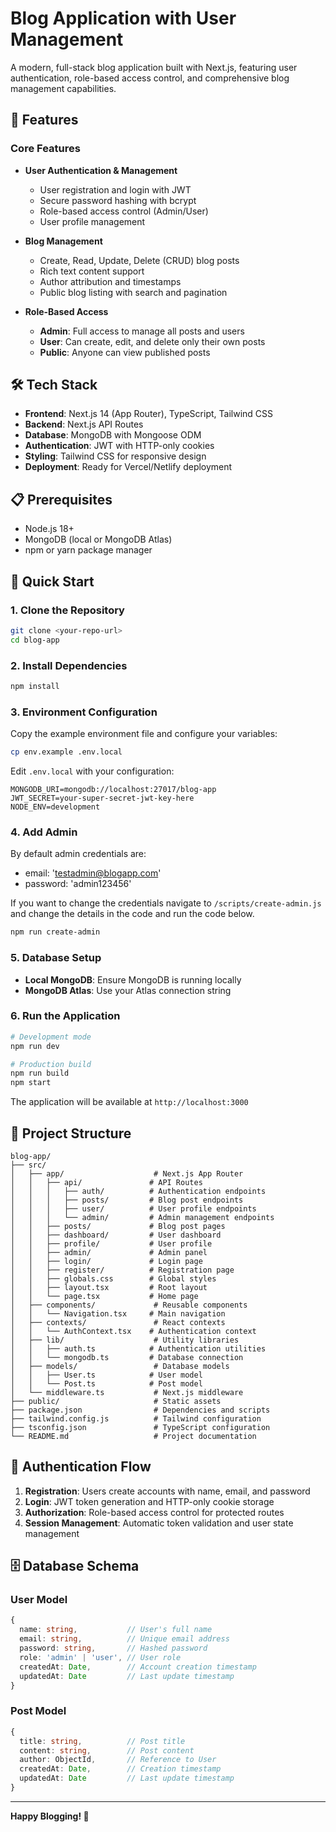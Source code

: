 # Blog Application with User Management

A modern, full-stack blog application built with Next.js, featuring user authentication, role-based access control, and comprehensive blog management capabilities.

## 🚀 Features

### Core Features
- **User Authentication & Management**
  - User registration and login with JWT
  - Secure password hashing with bcrypt
  - Role-based access control (Admin/User)
  - User profile management

- **Blog Management**
  - Create, Read, Update, Delete (CRUD) blog posts
  - Rich text content support
  - Author attribution and timestamps
  - Public blog listing with search and pagination

- **Role-Based Access**
  - **Admin**: Full access to manage all posts and users
  - **User**: Can create, edit, and delete only their own posts
  - **Public**: Anyone can view published posts

## 🛠️ Tech Stack

- **Frontend**: Next.js 14 (App Router), TypeScript, Tailwind CSS
- **Backend**: Next.js API Routes
- **Database**: MongoDB with Mongoose ODM
- **Authentication**: JWT with HTTP-only cookies
- **Styling**: Tailwind CSS for responsive design
- **Deployment**: Ready for Vercel/Netlify deployment

## 📋 Prerequisites

- Node.js 18+ 
- MongoDB (local or MongoDB Atlas)
- npm or yarn package manager

## 🚀 Quick Start

### 1. Clone the Repository
```bash
git clone <your-repo-url>
cd blog-app
```

### 2. Install Dependencies
```bash
npm install
```

### 3. Environment Configuration
Copy the example environment file and configure your variables:
```bash
cp env.example .env.local
```

Edit `.env.local` with your configuration:
```env
MONGODB_URI=mongodb://localhost:27017/blog-app
JWT_SECRET=your-super-secret-jwt-key-here
NODE_ENV=development
```

### 4. Add Admin
By default admin credentials are:
- email: 'testadmin@blogapp.com'
- password: 'admin123456'<br>

If you want to change the credentials navigate to `/scripts/create-admin.js` and change the details in the code and run the code below.
```bash
npm run create-admin
```

### 5. Database Setup
- **Local MongoDB**: Ensure MongoDB is running locally
- **MongoDB Atlas**: Use your Atlas connection string

### 6. Run the Application
```bash
# Development mode
npm run dev

# Production build
npm run build
npm start
```

The application will be available at `http://localhost:3000`

## 📁 Project Structure

```
blog-app/
├── src/
│   ├── app/                    # Next.js App Router
│   │   ├── api/               # API Routes
│   │   │   ├── auth/          # Authentication endpoints
│   │   │   ├── posts/         # Blog post endpoints
│   │   │   ├── user/          # User profile endpoints
│   │   │   └── admin/         # Admin management endpoints
│   │   ├── posts/             # Blog post pages
│   │   ├── dashboard/         # User dashboard
│   │   ├── profile/           # User profile
│   │   ├── admin/             # Admin panel
│   │   ├── login/             # Login page
│   │   ├── register/          # Registration page
│   │   ├── globals.css        # Global styles
│   │   ├── layout.tsx         # Root layout
│   │   └── page.tsx           # Home page
│   ├── components/             # Reusable components
│   │   └── Navigation.tsx     # Main navigation
│   ├── contexts/               # React contexts
│   │   └── AuthContext.tsx    # Authentication context
│   ├── lib/                    # Utility libraries
│   │   ├── auth.ts            # Authentication utilities
│   │   └── mongodb.ts         # Database connection
│   ├── models/                 # Database models
│   │   ├── User.ts            # User model
│   │   └── Post.ts            # Post model
│   └── middleware.ts           # Next.js middleware
├── public/                     # Static assets
├── package.json                # Dependencies and scripts
├── tailwind.config.js          # Tailwind configuration
├── tsconfig.json               # TypeScript configuration
└── README.md                   # Project documentation
```

## 🔐 Authentication Flow

1. **Registration**: Users create accounts with name, email, and password
2. **Login**: JWT token generation and HTTP-only cookie storage
3. **Authorization**: Role-based access control for protected routes
4. **Session Management**: Automatic token validation and user state management

## 🗄️ Database Schema

### User Model
```typescript
{
  name: string,           // User's full name
  email: string,          // Unique email address
  password: string,       // Hashed password
  role: 'admin' | 'user', // User role
  createdAt: Date,        // Account creation timestamp
  updatedAt: Date         // Last update timestamp
}
```

### Post Model
```typescript
{
  title: string,          // Post title
  content: string,        // Post content
  author: ObjectId,       // Reference to User
  createdAt: Date,        // Creation timestamp
  updatedAt: Date         // Last update timestamp
}
```
---
**Happy Blogging! 🚀**
